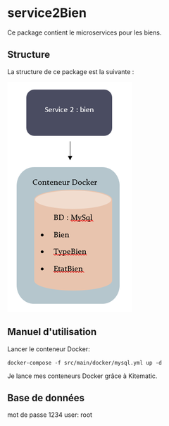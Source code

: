 # service2Bien
Ce package contient le microservices pour les biens.

## Structure

La structure de ce package est la suivante :

![](https://github.com/x-xira25-x/ProjetJhipsterMicroservices/blob/master/service2Bien/structure_service2.PNG)

## Manuel d'utilisation

Lancer le conteneur Docker:

    docker-compose -f src/main/docker/mysql.yml up -d
    
Je lance mes conteneurs Docker grâce à Kitematic.

## Base de données

mot de passe 1234
user: root
